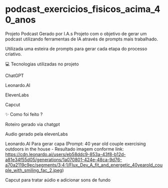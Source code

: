 # podcast_exercicios_fisicos_acima_40_anos
Projeto Podcast Gerado por I.A.s
Projeto com o objetivo de gerar um podcast utilizando ferramentas de IA através de prompts mais trabalhado.

Utilizada uma esteira de prompts para gerar cada etapa do processo criativo.

💻 Tecnologias utilizadas no projeto

ChatGPT

Leonardo.AI

ElevenLabs

Capcut

✨ Como foi feito ?

Roteiro gerado via chatgpt 

Audio gerado pela elevenLabs 

Leonardo.AI Para gerar capa (Prompt: 40 year old couple exercising outdoors in the house - Resultado imagem conforme link: https://cdn.leonardo.ai/users/eb58ddc9-853a-43f8-b12d-a81e34f55d05/generations/1a070801-424e-48ca-9d76-a70a2119c9ec/segments/3:4:1/Flux_Dev_A_fit_and_energetic_40yearold_couple_with_smiling_fac_2.jpeg)

Capcut para tratar aúdio e adicionar sons de fundo
